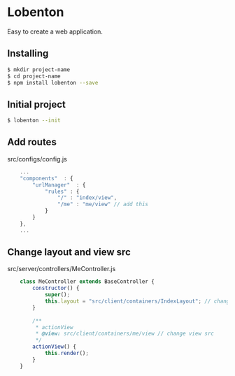 # Lobenton

Easy to create a web application.

## Installing
```bash
$ mkdir project-name
$ cd project-name
$ npm install lobenton --save
```

## Initial project
```bash
$ lobenton --init
```

## Add routes 
src/configs/config.js
```javascript
	...
	"components"  : {
		"urlManager"  : {
			"rules" : {
				"/" : "index/view",
				"/me" : "me/view" // add this
			}
		}
	},
	...
```

## Change layout and view src
src/server/controllers/MeController.js
```javascript
	class MeController extends BaseController {
		constructor() {
			super();
			this.layout = "src/client/containers/IndexLayout"; // change layout src
		}
		
		/**
		 * actionView
		 * @view: src/client/containers/me/view // change view src
		 */
		actionView() {
			this.render();	
		}	
	}
```



